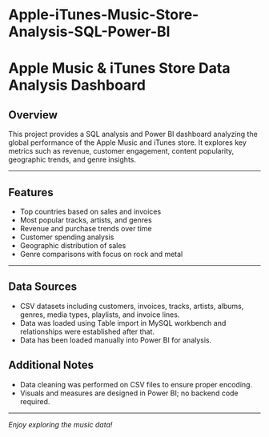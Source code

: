 # Apple-iTunes-Music-Store-Analysis-SQL-Power-BI
# Apple Music & iTunes Store Data Analysis Dashboard

## Overview
This project provides a SQL analysis and Power BI dashboard analyzing the global performance of the Apple Music and iTunes store. It explores key metrics such as revenue, customer engagement, content popularity, geographic trends, and genre insights.

---

## Features
- Top countries based on sales and invoices
- Most popular tracks, artists, and genres
- Revenue and purchase trends over time
- Customer spending analysis
- Geographic distribution of sales
- Genre comparisons with focus on rock and metal

---

## Data Sources
- CSV datasets including customers, invoices, tracks, artists, albums, genres, media types, playlists, and invoice lines.
- Data was loaded using Table import in MySQL workbench and relationships were established after that.
- Data has been loaded manually into Power BI for analysis.


## Additional Notes
- Data cleaning was performed on CSV files to ensure proper encoding.
- Visuals and measures are designed in Power BI; no backend code required.

---

*Enjoy exploring the music data!*

